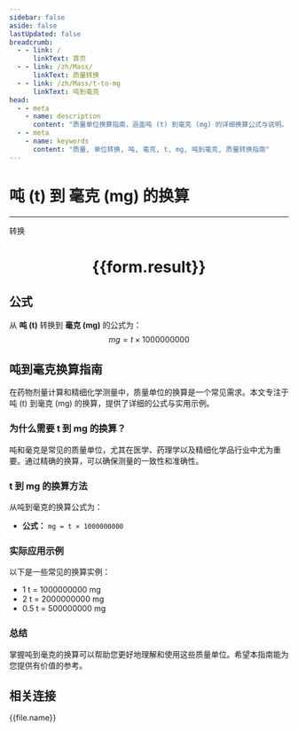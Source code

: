 ```yaml
---
sidebar: false
aside: false
lastUpdated: false
breadcrumb:
  - - link: /
      linkText: 首页
  - - link: /zh/Mass/
      linkText: 质量转换
  - - link: /zh/Mass/t-to-mg
      linkText: 吨到毫克
head:
  - - meta
    - name: description
      content: "质量单位换算指南，涵盖吨 (t) 到毫克 (mg) 的详细换算公式与说明。"
  - - meta
    - name: keywords
      content: "质量, 单位转换, 吨, 毫克, t, mg, 吨到毫克, 质量转换指南"
---
```

# 吨 (t) 到 毫克 (mg) 的换算
---
<script setup>
import { onMounted, reactive, inject, ref } from 'vue'
import { NButton, NForm, NFormItem, NInput, NInputNumber, NSelect, NCard, useMessage,NGrid ,NGi } from 'naive-ui'
import { defineClientComponent } from 'vitepress'
import { Mass } from '../../files';

const convert = inject('convert')

const form = reactive({
  number: null,
  result: '',
})

const convertHandler = () => {
  if (form.number !== null && !isNaN(form.number)) {
    const convertedValue = parseFloat(form.number) * 1000000000
    form.result = `${form.number}t = ${convertedValue.toFixed(0)}mg`
  } else {
    form.result = '请输入有效的数值。'
  }
}
</script>

<n-form size="large" :model="form">
  <n-form-item label="吨 (t)">
    <n-input-number v-model:value="form.number" placeholder="输入吨" style="width: 100%" />
  </n-form-item>
  <n-form-item>
    <n-button type="primary" @click="convertHandler" block>转换</n-button>
  </n-form-item>
</n-form>

<n-card  embedded :bordered="false" hoverable>
  <div  style="text-align:center">
    <h1>{{form.result}}</h1>
  </div>
</n-card>

## 公式

从 **吨 (t)** 转换到 **毫克 (mg)** 的公式为：
$$ mg = t \times 1000000000 $$

## 吨到毫克换算指南

在药物剂量计算和精细化学测量中，质量单位的换算是一个常见需求。本文专注于吨 (t) 到毫克 (mg) 的换算，提供了详细的公式与实用示例。

### 为什么需要 t 到 mg 的换算？

吨和毫克是常见的质量单位，尤其在医学、药理学以及精细化学品行业中尤为重要。通过精确的换算，可以确保测量的一致性和准确性。

### t 到 mg 的换算方法

从吨到毫克的换算公式为：

- **公式：** `mg = t × 1000000000`

### 实际应用示例

以下是一些常见的换算实例：

- 1 t = 1000000000 mg
- 2 t = 2000000000 mg
- 0.5 t = 500000000 mg

### 总结

掌握吨到毫克的换算可以帮助您更好地理解和使用这些质量单位。希望本指南能为您提供有价值的参考。

## 相关连接
<n-grid x-gap="12" :cols="4">
  <n-gi v-for="(file, index) in Mass" :key="index">
    <n-button
      text
      tag="a"
      :href="file.path"
      type="primary"
    >
      {{file.name}}
    </n-button>
  </n-gi>
</n-grid>